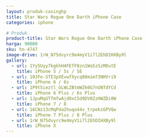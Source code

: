 ```yaml
---
layout: produk-casinghp
title: Star Wars Rogue One Darth iPhone Case
categories: iphone

# Produk
product-title: Star Wars Rogue One Darth iPhone Case
harga: 90000
sku: hn-4747
image-drive: 1rW_N75dvyrc9e4myV1i7l2EhDIHXBy9l
gallery:
  - url: 1Yy5Uyy7kgkhH4FEfF8zn1Wa5zSzMOutE
    title: iPhone 5 / 5s / SE
  - url: 10JFe-STE3pXEvwfXycq88mim73NHVri9
    title: iPhone 6 / 6s
  - url: 1P9t5ieztl_GLWLZBtmWZk0G7nUNTdYCd
    title: iPhone 6 Plus / 6s Plus
  - url: 1JpuMqGTfmfwAjd0xC5d9DV0ZzHWZDi0W
    title: iPhone 7 / 8
  - url: 16CNz13cMqPda2huqo44v_trpekzGPVQw
    title: iPhone 7 Plus / 8 Plus
  - url: 1rW_N75dvyrc9e4myV1i7l2EhDIHXBy9l
    title: iPhone X
---
```

